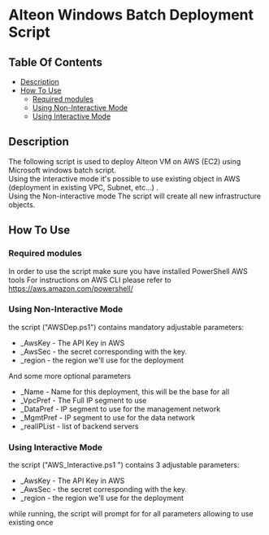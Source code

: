 # Alteon Windows Batch Deployment Script

## Table Of Contents ###
- [Description](#description )
- [How To Use](#how-to-use )
  * [Required modules](#Required-modules)
  * [Using Non-Interactive Mode](#Using-Non-Interactive-Mode)
  * [Using Interactive Mode](#Using-Interactive-Mode)

## Description ##
The following script is used to deploy Alteon VM on AWS (EC2) using Microsoft windows batch script.<br>
Using the interactive mode it's possible to use existing object in AWS (deployment in existing VPC, Subnet, etc...) .<br>
Using the Non-interactive mode The script will create all new infrastructure objects.<br>

## How To Use ##
### Required modules ###
In order to use the script make sure you have installed PowerShell AWS tools 
For instructions on AWS CLI please refer to https://aws.amazon.com/powershell/

### Using Non-Interactive Mode ###
the script ("AWSDep.ps1") contains mandatory adjustable parameters:
* _AwsKey - The API Key in AWS
* _AwsSec - the secret corresponding with the key.
* _region - the region we'll use for the deployment

And some more optional parameters 
* _Name       - Name for this deployment, this will be the base for all  
* _VpcPref    - The Full IP segment to use
* _DataPref    - IP segment to use for the management network
* _MgmtPref    - IP segment to use for the data network
* _realIPList - list of backend servers

### Using Interactive Mode ###
the script ("AWS_Interactive.ps1	") contains 3 adjustable parameters:
* _AwsKey - The API Key in AWS
* _AwsSec - the secret corresponding with the key.
* _region - the region we'll use for the deployment

while running, the script will prompt for for all parameters allowing to use existing once
